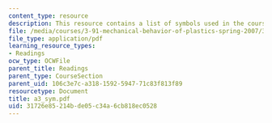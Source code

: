 ```yaml
---
content_type: resource
description: This resource contains a list of symbols used in the course.
file: /media/courses/3-91-mechanical-behavior-of-plastics-spring-2007/31726e85214bde05c34a6cb818ec0528_a3_sym.pdf
file_type: application/pdf
learning_resource_types:
- Readings
ocw_type: OCWFile
parent_title: Readings
parent_type: CourseSection
parent_uid: 106c3e7c-a318-1592-5947-71c83f813f89
resourcetype: Document
title: a3_sym.pdf
uid: 31726e85-214b-de05-c34a-6cb818ec0528
---
```

